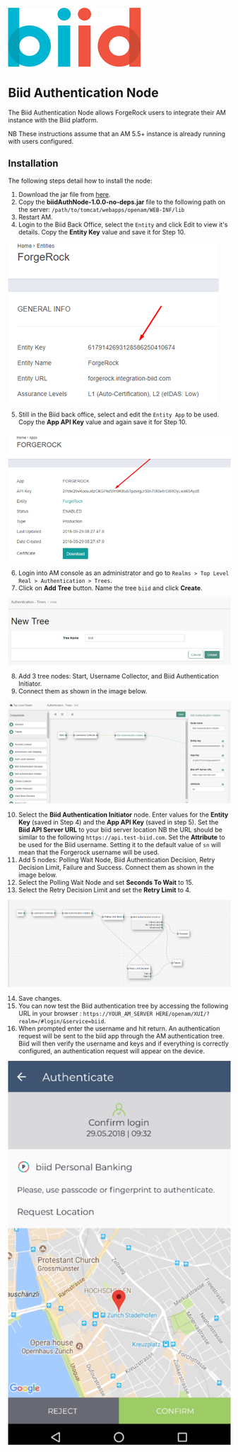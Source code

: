 ![image alt text](/images/biid_logo.png)

# Biid Authentication Node

The Biid Authentication Node allows ForgeRock users to integrate their AM instance with the Biid platform.

NB These instructions assume that an AM 5.5+ instance is already running with users configured.

## Installation

The following steps detail how to install the node:

1. Download the jar file from [here](biidAuthNode-1.0.0-no-deps.jar).
2. Copy the **biidAuthNode-1.0.0-no-deps.jar** file to the following path on the server: `/path/to/tomcat/webapps/openam/WEB-INF/lib`
3. Restart AM.
4. Login to the Biid Back Office, select the `Entity` and click Edit to view it's details. Copy the **Entity Key** value and save it for Step 10.

![image alt text](/images/biid_entity_key.png)

5. Still in the Biid back office, select and edit the `Entity App` to be used. Copy the **App API Key** value and again save it for Step 10.

![image alt text](/images/biid_app_key.png)

6. Login into AM console as an administrator and go to `Realms > Top Level Real > Authentication > Trees`.
7. Click on **Add Tree** button. Name the tree `biid` and click **Create**.

![image](/images/create_tree.png)

8. Add 3 tree nodes: Start, Username Collector, and Biid Authentication Initiator.
9. Connect them as shown in the image below.

![image](/images/biid_auth_init.png)

10. Select the **Biid Authentication Initiator** node. Enter values for the **Entity Key** (saved in Step 4) and the **App API Key** (saved in step 5). Set the **Biid API Server URL** to your biid server location NB the URL should be similar to the following `https://api.test-biid.com`. Set the **Attribute** to be used for the Biid username. Setting it to the default value of `sn` will mean that the Forgerock username will be used. 
11. Add 5 nodes: Polling Wait Node, Biid Authentication Decision, Retry Decision Limit, Failure and Success. Connect them as shown in the image below. 
12. Select the Polling Wait Node and set **Seconds To Wait** to 15.
13. Select the Retry Decision Limit and set the **Retry Limit** to 4.

![image](/images/biid_auth_flow.png)

14. Save changes.
15. You can now test the Biid authentication tree by accessing the following URL in your browser : `https://YOUR_AM_SERVER HERE/openam/XUI/?realm=/#login/&service=biid`.</br>
16. When prompted enter the username and hit return. An authentication request will be sent to the biid app through the AM authentication tree. Biid will then verify the username and keys and if everything is correctly configured, an authentication request will appear on the device.

![image](/images/demo_auth.png)
